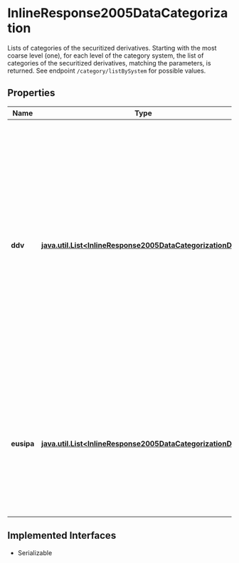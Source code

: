 

# InlineResponse2005DataCategorization

Lists of categories of the securitized derivatives. Starting with the most coarse level (one), for each level of the category system, the list of categories of the securitized derivatives, matching the parameters, is returned. See endpoint `/category/listBySystem` for possible values.

## Properties

Name | Type | Description | Notes
------------ | ------------- | ------------- | -------------
**ddv** | [**java.util.List&lt;InlineResponse2005DataCategorizationDdv&gt;**](InlineResponse2005DataCategorizationDdv.md) | Categorization based on the DDV (Deutscher Derivate Verband, German for German Derivatives Association) product classification. This category system (&#x60;id&#x3D;23&#x60;) covers securitized derivatives traded in Germany except exchange trade commodities (ETC) and exchange traded notes (ETN). |  [optional]
**eusipa** | [**java.util.List&lt;InlineResponse2005DataCategorizationDdv&gt;**](InlineResponse2005DataCategorizationDdv.md) | Categorization based on the EUSIPA (European Structured Investment Products Association) product classification. This category system (&#x60;id&#x3D;18&#x60;) covers all securitized derivatives. |  [optional]


## Implemented Interfaces

* Serializable


